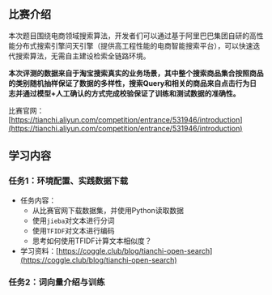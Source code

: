## 比赛介绍

本次题目围绕电商领域搜索算法，开发者们可以通过基于阿里巴巴集团自研的高性能分布式搜索引擎问天引擎（提供高工程性能的电商智能搜索平台），可以快速迭代搜索算法，无需自主建设检索全链路环境。

 **本次评测的数据来自于淘宝搜索真实的业务场景，其中整个搜索商品集合按照商品的类别随机抽样保证了数据的多样性，搜索Query和相关的商品来自点击行为日志并通过模型+人工确认的方式完成校验保证了训练和测试数据的准确性。** 

比赛官网：[https://tianchi.aliyun.com/competition/entrance/531946/introduction](https://tianchi.aliyun.com/competition/entrance/531946/introduction)

## 学习内容

### 任务1：环境配置、实践数据下载

- 任务内容：
  - 从比赛官网下载数据集，并使用Python读取数据
  - 使用`jieba`对文本进行分词
  - 使用`TFIDF`对文本进行编码
  - 思考如何使用TFIDF计算文本相似度？
- 学习资料：[https://coggle.club/blog/tianchi-open-search](https://coggle.club/blog/tianchi-open-search)


### 任务2：词向量介绍与训练
